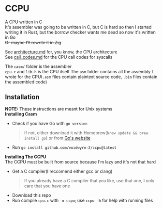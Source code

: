 # CCPU
A CPU written in C<br>
It's assembler was going to be written in C, but C is hard so then I started writing it in Rust, but the borrow checker wants me dead so now it's written in Go<br>
~~Or maybe I'll rewrite it in Zig~~

See [architecture.md](./architecture.md) for, you know, the CPU architecture<br>
See [call_codes.md](./call_codes.md) for the CPU call codes for syscalls

The `casm/` folder is the assembler<br>
`cpu.c` and `lib.h` is the CPU itself
The `asm` folder contains all the assembly I wrote for the CPU(`.asm` files contain plaintext source code, `.bin` files contain the assembled code)

## Installation
**NOTE:** These instructions are meant for Unix systems<br>
**Installing Casm**
* Check if you have Go with `go version`
    > If not, either download it with Homebrew(`brew update && brew install go`) or from [Go's website](https://go.dev)
* Run `go install github.com/voidwyrm-2/ccpu@latest`

**Installing The CCPU**<br>
The CCPU must be built from source because I'm lazy and it's not that hard<br>
* Get a C compiler(I reccomend either gcc or clang)
    > If you already have a C compiler that you like, use that one, I only care that you have one
* Download this repo
* Run compile `cpu.c` with `-o ccpu`; use `ccpu -h` for help with running files